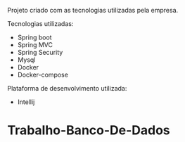 Projeto criado com as tecnologias utilizadas pela empresa.

Tecnologias utilizadas:

- Spring boot
- Spring MVC
- Spring Security
- Mysql
- Docker
- Docker-compose


Plataforma de desenvolvimento utilizada:

- Intellij
# Trabalho-Banco-De-Dados
